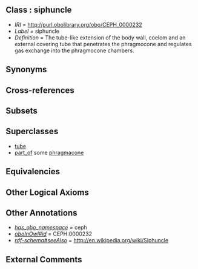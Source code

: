 
## Class : siphuncle

 * *IRI* = http://purl.obolibrary.org/obo/CEPH_0000232
 * *Label* = siphuncle
 * *Definition* = The tube-like extension of the body wall, coelom and an external covering tube that penetrates the phragmocone and regulates gas exchange into the phragmocone chambers.

## Synonyms


## Cross-references


## Subsets


## Superclasses

 * [tube](../../UBERON/25/UBERON_0000025.md)
 * [part_of](../../BFO/50/BFO_0000050.md) some [phragmacone](../../CEPH/08/CEPH_0001008.md)

## Equivalencies


## Other Logical Axioms


## Other Annotations

 * *[has_obo_namespace](../../ce/oboInOwl#hasOBONamespace.md)* = ceph
 * *[oboInOwl#id](../../id/oboInOwl#id.md)* = CEPH:0000232
 * *[rdf-schema#seeAlso](../../so/rdf-schema#seeAlso.md)* = http://en.wikipedia.org/wiki/Siphuncle

## External Comments


